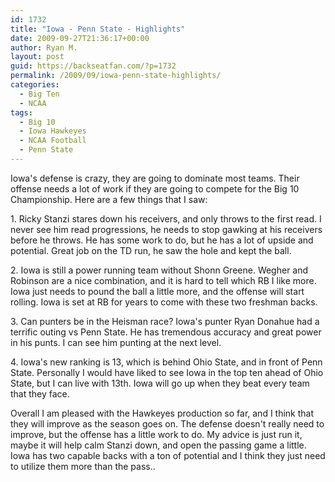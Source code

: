 ```yaml
---
id: 1732
title: "Iowa - Penn State - Highlights"
date: 2009-09-27T21:36:17+00:00
author: Ryan M.
layout: post
guid: https://backseatfan.com/?p=1732
permalink: /2009/09/iowa-penn-state-highlights/
categories:
  - Big Ten
  - NCAA
tags:
  - Big 10
  - Iowa Hawkeyes
  - NCAA Football
  - Penn State
---
```


<div class="entry">
  <p>
  </p>

  <p>
    Iowa's defense is crazy, they are going to dominate most teams. Their offense needs a lot of work if they are going to compete for the Big 10 Championship. Here are a few things that I saw:
  </p>

  <p>
    1. Ricky Stanzi stares down his receivers, and only throws to the first read. I never see him read progressions, he needs to stop gawking at his receivers before he throws. He has some work to do, but he has a lot of upside and potential. Great job on the TD run, he saw the hole and kept the ball.
  </p>

  <p>
    2. Iowa is still a power running team without Shonn Greene. Wegher and Robinson are a nice combination, and it is hard to tell which RB I like more. Iowa just needs to pound the ball a little more, and the offense will start rolling. Iowa is set at RB for years to come with these two freshman backs.
  </p>

  <p>
    3. Can punters be in the Heisman race? Iowa's punter Ryan Donahue had a terrific outing vs Penn State. He has tremendous accuracy and great power in his punts. I can see him punting at the next level.
  </p>

  <p>
    4. Iowa's new ranking is 13, which is behind Ohio State, and in front of Penn State. Personally I would have liked to see Iowa in the top ten ahead of Ohio State, but I can live with 13th. Iowa will go up when they beat every team that they face.
  </p>

  <p>
    Overall I am pleased with the Hawkeyes production so far, and I think that they will improve as the season goes on. The defense doesn't really need to improve, but the offense has a little work to do. My advice is just run it, maybe it will help calm Stanzi down, and open the passing game a little. Iowa has two capable backs with a ton of potential and I think they just need to utilize them more than the pass..
  </p>
</div>
